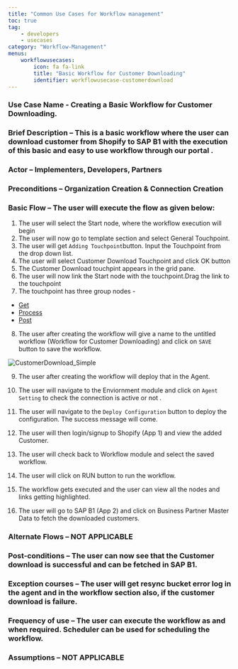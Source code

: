 ```yaml
---
title: "Common Use Cases for Workflow management"
toc: true
tag: 
    - developers
    - usecases
category: "Workflow-Management"           
menus: 
    workflowusecases:
        icon: fa fa-link
        title: "Basic Workflow for Customer Downloading" 
        identifier: workflowusecase-customerdownload
---
```


### Use Case Name - Creating a Basic Workflow for Customer Downloading.

### Brief Description – This is a basic workflow where the user can download customer from Shopify to SAP B1 with the execution of this basic and easy to use workflow through our portal .
### Actor – Implementers, Developers, Partners   
### Preconditions – Organization Creation & Connection Creation 
### Basic Flow –  The user will execute the flow as given below:

1. The user will select the Start node, where the workflow execution will begin
2. The user will now go to template section and select General Touchpoint.
3. The user will get `Adding Touchpoint`button. Input the Touchpoint from the drop down list.
4. The user will select Customer Download Touchpoint and click OK button
5. The Customer Download touchpint appears in the grid pane. 
6. The user will now link the Start node with the touchpoint.Drag the link to the touchpoint
7. The touchpoint has three group nodes - 
* [Get](/workflow/working-with-get/)
* [Process](/workflow/working-with-process/)
* [Post](/workflow/working-with-post/)

8. The user after creating the workflow will give a name to the untitled workflow (Workflow for Customer Downloading) and click on `SAVE` button to save the workflow.

 ![CustomerDownload_Simple](/staticfiles/root/media//CustomerDownload_Simple.png)
            
9. The user after creating the workflow will deploy that in the Agent.

10. The user will navigate to the Enviornment module and click on `Agent Setting` to check the connection is active or not .

11. The user will navigate to the `Deploy Configuration` button to deploy the configuration. The success message will come.

12. The user will then login/signup to Shopify (App 1) and view the added Customer.

13. The user will check  back to Workflow module and select the saved workflow.

14. The user will click on RUN button to run the workflow.

15. The workflow gets executed and the user can view all the nodes and links getting highlighted.

16.  The user will go to SAP B1 (App 2) and click on Business Partner Master Data to fetch the downloaded customers. 


### Alternate Flows – NOT APPLICABLE 
### Post-conditions – The user can now see that the Customer download is successful and can be fetched in SAP B1. 
### Exception courses –  The user will get resync bucket error log in the agent and in the workflow section also, if the customer download is failure.
### Frequency of use  – The user can execute the workflow as and when required. Scheduler can be used for scheduling the workflow.
### Assumptions – NOT APPLICABLE 





